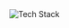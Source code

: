 
<img src="https://github-readme-tech-stack.vercel.app/api/cards?title=Tech+Stack&align=center&titleAlign=center&fontFamily=Courier&lineCount=1&theme=dark_minimalist&titleColor=%23ce0202" alt="Tech Stack" />
